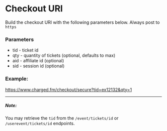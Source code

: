 # Checkout URI

Build the checkout URI with the following parameters below. Always post to `https`

### Parameters
* tid - ticket id
* qty - quantity of tickets (optional, defaults to max)
* aid - affiliate id (optional)
* sid - session id (optional)

### Example:
https://www.charged.fm/checkout/secure?tid=ex12132&qty=1

---

##### Note:
You may retrieve the `tid` from the `/event/tickets/id` or `/userevent/tickets/id` endpoints.

